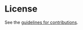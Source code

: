 # License

See the
[guidelines for contributions](https://github.com/core-wg/coap-pubsub/blob/main/CONTRIBUTING.md).
